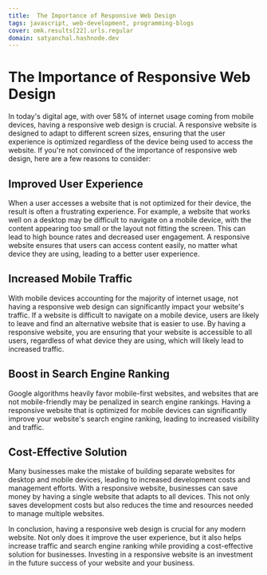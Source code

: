 ```yaml
---
title:  The Importance of Responsive Web Design
tags: javascript, web-development, programming-blogs
cover: omk.results[22].urls.regular
domain: satyanchal.hashnode.dev
--- 
```

# The Importance of Responsive Web Design

In today's digital age, with over 58% of internet usage coming from mobile devices, having a responsive web design is crucial. A responsive website is designed to adapt to different screen sizes, ensuring that the user experience is optimized regardless of the device being used to access the website. If you're not convinced of the importance of responsive web design, here are a few reasons to consider:

## Improved User Experience

When a user accesses a website that is not optimized for their device, the result is often a frustrating experience. For example, a website that works well on a desktop may be difficult to navigate on a mobile device, with the content appearing too small or the layout not fitting the screen. This can lead to high bounce rates and decreased user engagement. A responsive website ensures that users can access content easily, no matter what device they are using, leading to a better user experience.

## Increased Mobile Traffic

With mobile devices accounting for the majority of internet usage, not having a responsive web design can significantly impact your website's traffic. If a website is difficult to navigate on a mobile device, users are likely to leave and find an alternative website that is easier to use. By having a responsive website, you are ensuring that your website is accessible to all users, regardless of what device they are using, which will likely lead to increased traffic.

## Boost in Search Engine Ranking

Google algorithms heavily favor mobile-first websites, and websites that are not mobile-friendly may be penalized in search engine rankings. Having a responsive website that is optimized for mobile devices can significantly improve your website's search engine ranking, leading to increased visibility and traffic.

## Cost-Effective Solution

Many businesses make the mistake of building separate websites for desktop and mobile devices, leading to increased development costs and management efforts. With a responsive website, businesses can save money by having a single website that adapts to all devices. This not only saves development costs but also reduces the time and resources needed to manage multiple websites.

In conclusion, having a responsive web design is crucial for any modern website. Not only does it improve the user experience, but it also helps increase traffic and search engine ranking while providing a cost-effective solution for businesses. Investing in a responsive website is an investment in the future success of your website and your business.
